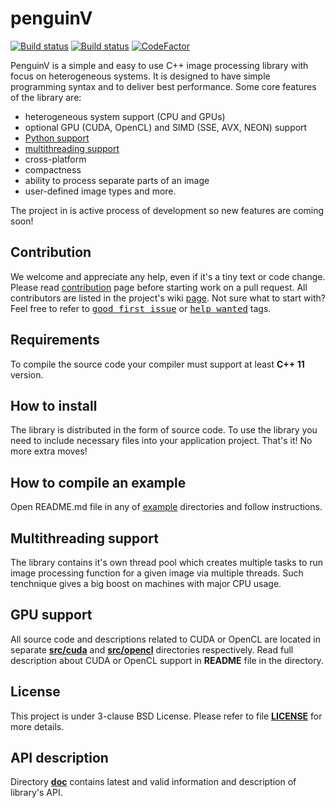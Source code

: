 penguinV
======
 [![Build status](https://travis-ci.org/ihhub/penguinV.svg?branch=master)](https://travis-ci.org/ihhub/penguinV) [![Build status](https://ci.appveyor.com/api/projects/status/g4a42ac5ktra8utq/branch/master?svg=true)](https://ci.appveyor.com/project/ihhub/penguinv/branch/master) [![CodeFactor](https://www.codefactor.io/repository/github/ihhub/penguinv/badge)](https://www.codefactor.io/repository/github/ihhub/penguinv)

PenguinV is a simple and easy to use C++ image processing library with focus on heterogeneous systems. It is designed to have simple programming syntax and to deliver best performance. Some core features of the library are:

- heterogeneous system support (CPU and GPUs)
- optional GPU (CUDA, OpenCL) and SIMD (SSE, AVX, NEON) support
- [Python support](https://github.com/ihhub/penguinV/tree/master/src/python)
- [multithreading support](#multithreading-support)
- cross-platform
- compactness
- ability to process separate parts of an image
- user-defined image types and more.

The project in is active process of development so new features are coming soon!

Contribution
---------------------------
We welcome and appreciate any help, even if it's a tiny text or code change. Please read [contribution](https://github.com/ihhub/penguinV/blob/master/CONTRIBUTING.md) page before starting work on a pull request. All contributors are listed in the project's wiki [page](https://github.com/ihhub/penguinV/wiki/Contributors). 
Not sure what to start with? Feel free to refer to <kbd>[good first issue](https://github.com/ihhub/penguinV/issues?q=is%3Aissue+is%3Aopen+label%3A%22good+first+issue%22)</kbd> or <kbd>[help wanted](https://github.com/ihhub/penguinV/issues?q=is%3Aissue+is%3Aopen+label%3A%22help+wanted%22)</kbd> tags.

Requirements
---------------------------
To compile the source code your compiler must support at least **C++ 11** version.

How to install
---------------------------
The library is distributed in the form of source code. To use the library you need to include necessary files into your application project. That's it! No more extra moves!

How to compile an example
---------------------------
Open README.md file in any of [example](https://github.com/ihhub/penguinV/tree/master/examples) directories and follow instructions.

Multithreading support
---------------------------
The library contains it's own thread pool which creates multiple tasks to run image processing function for a given image via multiple threads. Such tenchnique gives a big boost on machines with major CPU usage.

GPU support
---------------------------
All source code and descriptions related to CUDA or OpenCL are located in separate [**src/cuda**](https://github.com/ihhub/penguinV/tree/master/src/cuda) and [**src/opencl**](https://github.com/ihhub/penguinV/tree/master/src/opencl) directories respectively. Read full description about CUDA or OpenCL support in **README** file in the directory.

License
---------------------------
This project is under 3-clause BSD License. Please refer to file [**LICENSE**](https://github.com/ihhub/penguinV/blob/master/LICENSE) for more details.

API description
---------------------------
Directory [**doc**](https://github.com/ihhub/penguinV/tree/master/doc) contains latest and valid information and description of library's API.
